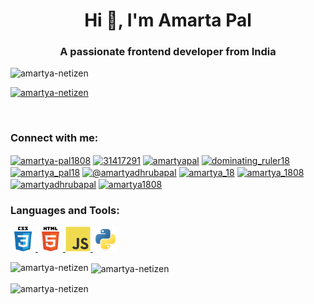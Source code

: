 <h1 align="center">Hi 👋, I'm Amarta Pal</h1>
<h3 align="center">A passionate frontend developer from India</h3>

<p align="left"> <img src="https://komarev.com/ghpvc/?username=amartya-netizen&label=Profile%20views&color=0e75b6&style=flat" alt="amartya-netizen" /> </p>

<p align="left"> <a href="https://github.com/ryo-ma/github-profile-trophy"><img src="https://github-profile-trophy.vercel.app/?username=amartya-netizen" alt="amartya-netizen" /></a> </p>

<p align="left"> <a href="https://twitter.com/" target="blank"><img src="https://img.shields.io/twitter/follow/?logo=twitter&style=for-the-badge" alt="" /></a> </p>

<h3 align="left">Connect with me:</h3>
<p align="left">
<a href="https://linkedin.com/in/amartya-pal1808" target="blank"><img align="center" src="https://raw.githubusercontent.com/rahuldkjain/github-profile-readme-generator/master/src/images/icons/Social/linked-in-alt.svg" alt="amartya-pal1808" height="30" width="40" /></a>
<a href="https://stackoverflow.com/users/31417291" target="blank"><img align="center" src="https://raw.githubusercontent.com/rahuldkjain/github-profile-readme-generator/master/src/images/icons/Social/stack-overflow.svg" alt="31417291" height="30" width="40" /></a>
<a href="https://kaggle.com/amartyapal" target="blank"><img align="center" src="https://raw.githubusercontent.com/rahuldkjain/github-profile-readme-generator/master/src/images/icons/Social/kaggle.svg" alt="amartyapal" height="30" width="40" /></a>
<a href="https://instagram.com/dominating_ruler18" target="blank"><img align="center" src="https://raw.githubusercontent.com/rahuldkjain/github-profile-readme-generator/master/src/images/icons/Social/instagram.svg" alt="dominating_ruler18" height="30" width="40" /></a>
<a href="https://www.codechef.com/users/amartya_pal18" target="blank"><img align="center" src="https://cdn.jsdelivr.net/npm/simple-icons@3.1.0/icons/codechef.svg" alt="amartya_pal18" height="30" width="40" /></a>
<a href="https://www.hackerrank.com/@amartyadhrubapal" target="blank"><img align="center" src="https://raw.githubusercontent.com/rahuldkjain/github-profile-readme-generator/master/src/images/icons/Social/hackerrank.svg" alt="@amartyadhrubapal" height="30" width="40" /></a>
<a href="https://codeforces.com/profile/amartya_18" target="blank"><img align="center" src="https://raw.githubusercontent.com/rahuldkjain/github-profile-readme-generator/master/src/images/icons/Social/codeforces.svg" alt="amartya_18" height="30" width="40" /></a>
<a href="https://www.leetcode.com/amartya_1808" target="blank"><img align="center" src="https://raw.githubusercontent.com/rahuldkjain/github-profile-readme-generator/master/src/images/icons/Social/leet-code.svg" alt="amartya_1808" height="30" width="40" /></a>
<a href="https://www.hackerearth.com/amartyadhrubapal" target="blank"><img align="center" src="https://raw.githubusercontent.com/rahuldkjain/github-profile-readme-generator/master/src/images/icons/Social/hackerearth.svg" alt="amartyadhrubapal" height="30" width="40" /></a>
<a href="https://auth.geeksforgeeks.org/user/amartya1808" target="blank"><img align="center" src="https://raw.githubusercontent.com/rahuldkjain/github-profile-readme-generator/master/src/images/icons/Social/geeks-for-geeks.svg" alt="amartya1808" height="30" width="40" /></a>
</p>

<h3 align="left">Languages and Tools:</h3>
<p align="left"> <a href="https://www.w3schools.com/css/" target="_blank" rel="noreferrer"> <img src="https://raw.githubusercontent.com/devicons/devicon/master/icons/css3/css3-original-wordmark.svg" alt="css3" width="40" height="40"/> </a> <a href="https://www.w3.org/html/" target="_blank" rel="noreferrer"> <img src="https://raw.githubusercontent.com/devicons/devicon/master/icons/html5/html5-original-wordmark.svg" alt="html5" width="40" height="40"/> </a> <a href="https://developer.mozilla.org/en-US/docs/Web/JavaScript" target="_blank" rel="noreferrer"> <img src="https://raw.githubusercontent.com/devicons/devicon/master/icons/javascript/javascript-original.svg" alt="javascript" width="40" height="40"/> </a> <a href="https://www.python.org" target="_blank" rel="noreferrer"> <img src="https://raw.githubusercontent.com/devicons/devicon/master/icons/python/python-original.svg" alt="python" width="40" height="40"/> </a> </p>

<p><img align="left" src="https://github-readme-stats.vercel.app/api/top-langs?username=amartya-netizen&show_icons=true&locale=en&layout=compact" alt="amartya-netizen" /></p>

<p>&nbsp;<img align="center" src="https://github-readme-stats.vercel.app/api?username=amartya-netizen&show_icons=true&locale=en" alt="amartya-netizen" /></p>

<p><img align="center" src="https://github-readme-streak-stats.herokuapp.com/?user=amartya-netizen&" alt="amartya-netizen" /></p>
